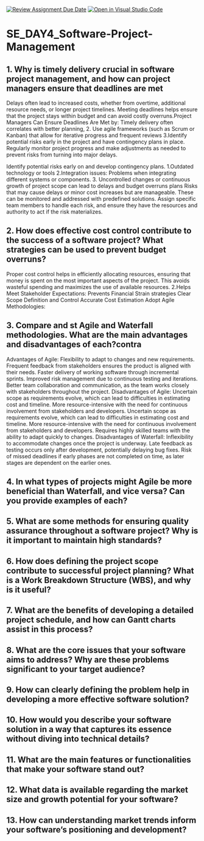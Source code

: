[![Review Assignment Due Date](https://classroom.github.com/assets/deadline-readme-button-22041afd0340ce965d47ae6ef1cefeee28c7c493a6346c4f15d667ab976d596c.svg)](https://classroom.github.com/a/9pw6JKcu)
[![Open in Visual Studio Code](https://classroom.github.com/assets/open-in-vscode-2e0aaae1b6195c2367325f4f02e2d04e9abb55f0b24a779b69b11b9e10269abc.svg)](https://classroom.github.com/online_ide?assignment_repo_id=18538162&assignment_repo_type=AssignmentRepo)
# SE_DAY4_Software-Project-Management
## 1.  Why is timely delivery crucial in software project management, and how can project managers ensure that deadlines are met
Delays often lead to increased costs, whether from overtime, additional resource needs, or longer project timelines. Meeting deadlines helps ensure that the project stays within budget and can avoid costly overruns.Project Managers Can Ensure Deadlines Are Met by:
Timely delivery often correlates with better planning, 2. Use agile frameworks (such as Scrum or Kanban) that allow for iterative progress and frequent reviews 3.Identify potential risks early in the project and have contingency plans in place. Regularly monitor project progress and make adjustments as needed to prevent risks from turning into major delays.

Identify potential risks early on and develop contingency plans.
1.Outdated technology or tools
2.Integration issues: Problems when integrating different systems or components.
3. Uncontrolled changes or continuous growth of project scope can lead to delays and budget overruns
    plans
 Risks that may cause delays or minor cost increases but are manageable. These can be monitored and addressed with predefined solutions.
Assign specific team members to handle each risk, and ensure they have the resources and authority to act if the risk materializes.
## 2. How does effective cost control contribute to the success of a software project? What strategies can be used to prevent budget overruns?
Proper cost control helps in efficiently allocating resources, ensuring that money is spent on the most important aspects of the project. This avoids wasteful spending and maximizes the use of available resources.
2.Helps Meet Stakeholder Expectations:
Prevents Financial Strain
    strategies
    Clear Scope Definition and Control
    Accurate Cost Estimation
    Adopt Agile Methodologies:
## 3. Compare and st Agile and Waterfall methodologies. What are the main advantages and disadvantages of each?contra
Advantages of Agile:
Flexibility to adapt to changes and new requirements.
Frequent feedback from stakeholders ensures the product is aligned with their needs.
Faster delivery of working software through incremental sprints.
Improved risk management due to continuous testing and iterations.
Better team collaboration and communication, as the team works closely with stakeholders throughout the project.
Disadvantages of Agile:
Uncertain scope as requirements evolve, which can lead to difficulties in estimating cost and timeline.
More resource-intensive with the need for continuous involvement from stakeholders and developers.
Uncertain scope as requirements evolve, which can lead to difficulties in estimating cost and timeline.
More resource-intensive with the need for continuous involvement from stakeholders and developers.
Requires highly skilled teams with the ability to adapt quickly to changes.
Disadvantages of Waterfall:
Inflexibility to accommodate changes once the project is underway.
Late feedback as testing occurs only after development, potentially delaying bug fixes.
Risk of missed deadlines if early phases are not completed on time, as later stages are dependent on the earlier ones.

## 4. In what types of projects might Agile be more beneficial than Waterfall, and vice versa? Can you provide examples of each?
## 5. What are some methods for ensuring quality assurance throughout a software project? Why is it important to maintain high standards?
## 6. How does defining the project scope contribute to successful project planning? What is a Work Breakdown Structure (WBS), and why is it useful?
## 7. What are the benefits of developing a detailed project schedule, and how can Gantt charts assist in this process?
## 8. What are the core issues that your software aims to address? Why are these problems significant to your target audience?
## 9. How can clearly defining the problem help in developing a more effective software solution?
## 10. How would you describe your software solution in a way that captures its essence without diving into technical details?
## 11. What are the main features or functionalities that make your software stand out?
## 12. What data is available regarding the market size and growth potential for your software?
## 13. How can understanding market trends inform your software’s positioning and development?
